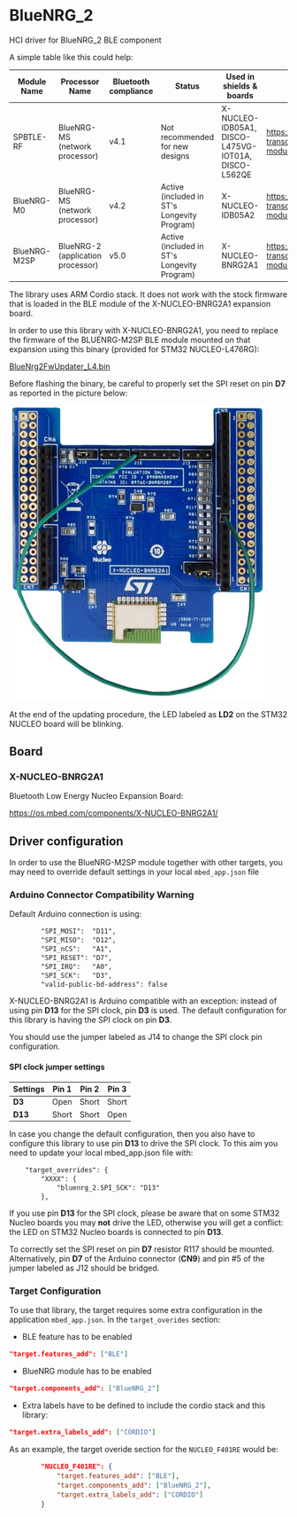 # BlueNRG_2

HCI driver for BlueNRG_2 BLE component

A simple table like this could help:

|Module Name|Processor Name|Bluetooth compliance|Status|Used in shields & boards|Link|
|-------------|-----------|-----|-|-|-|
|SPBTLE-RF    |BlueNRG-MS (network processor) |v4.1 |Not recommended for new designs             |X-NUCLEO-IDB05A1, DISCO-L475VG-IOT01A, DISCO-L562QE | https://www.st.com/en/wireless-transceivers-mcus-and-modules/spbtle-rf.html |
|BlueNRG-M0   |BlueNRG-MS (network processor) |v4.2 |Active (included in ST's Longevity Program) |X-NUCLEO-IDB05A2 | https://www.st.com/en/wireless-transceivers-mcus-and-modules/bluenrg-m0.html |
|BlueNRG-M2SP |BlueNRG-2 (application processor) |v5.0 |Active (included in ST's Longevity Program) |X-NUCLEO-BNRG2A1 | https://www.st.com/en/wireless-transceivers-mcus-and-modules/bluenrg-m2.html |


The library uses ARM Cordio stack. It does not work with the stock firmware that is loaded in the BLE module of the X-NUCLEO-BNRG2A1 expansion board.

In order to use this library with X-NUCLEO-BNRG2A1, you need to replace the firmware of the BLUENRG-M2SP BLE module mounted on that expansion using this binary (provided for STM32 NUCLEO-L476RG):

[BlueNrg2FwUpdater_L4.bin](fwupdater/BlueNrg2FwUpdater_L4.bin)

Before flashing the binary, be careful to properly set the SPI reset on pin **D7** as reported in the picture below:

![D7_SPI_rst](img/D7_SPI_rst.jpg)

At the end of the updating procedure, the LED labeled as **LD2** on the STM32 NUCLEO board will be blinking.

## Board

### X-NUCLEO-BNRG2A1

Bluetooth Low Energy Nucleo Expansion Board:

https://os.mbed.com/components/X-NUCLEO-BNRG2A1/

## Driver configuration

In order to use the BlueNRG-M2SP module together with other targets,
you may need to override default settings in your local `mbed_app.json` file

### Arduino Connector Compatibility Warning

Default Arduino connection is using:

```
        "SPI_MOSI":  "D11",
        "SPI_MISO":  "D12",
        "SPI_nCS":   "A1",
        "SPI_RESET": "D7",
        "SPI_IRQ":   "A0",
        "SPI_SCK":   "D3",
        "valid-public-bd-address": false
```

X-NUCLEO-BNRG2A1 is Arduino compatible with an exception: instead of using pin **D13** for the SPI clock, pin **D3** is used.
The default configuration for this library is having the SPI clock on pin **D3**.

You should use the jumper labeled as J14 to change the SPI clock pin configuration.

#### SPI clock jumper settings

|Settings|Pin 1|Pin 2|Pin 3|
|--------|-----|-----|-----|
|**D3**  |Open |Short|Short|
|**D13** |Short|Short|Open |

In case you change the default configuration, then you also have to configure this library to use pin **D13** to drive the SPI clock.
To this aim you need to update your local mbed_app.json file with:

```
    "target_overrides": {
        "XXXX": {
            "bluenrg_2.SPI_SCK": "D13"
        },
```

If you use pin **D13** for the SPI clock, please be aware that on some STM32 Nucleo boards you may **not** drive the LED,
otherwise you will get a conflict: the LED on STM32 Nucleo boards is connected to pin **D13**.

To correctly set the SPI reset on pin **D7** resistor R117 should be mounted.
Alternatively, pin **D7** of the Arduino connector (**CN9**) and pin #5 of the jumper labeled as J12 should be bridged.

### Target Configuration

To use that library, the target requires some extra configuration in the application `mbed_app.json`. In the `target_overides` section:   

* BLE feature has to be enabled

```json
"target.features_add": ["BLE"]
```

* BlueNRG module has to be enabled

```json
"target.components_add": ["BlueNRG_2"]
```

* Extra labels have to be defined to include the cordio stack and this library: 

```json
"target.extra_labels_add": ["CORDIO"]
```

As an example, the target overide section for the `NUCLEO_F401RE` would be: 

```json
        "NUCLEO_F401RE": {
            "target.features_add": ["BLE"],
            "target.components_add": ["BlueNRG_2"],
            "target.extra_labels_add": ["CORDIO"]
        }
```

